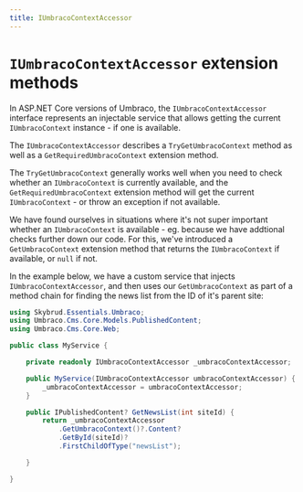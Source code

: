 ```yaml
---
title: IUmbracoContextAccessor
---
```


# `IUmbracoContextAccessor` extension methods

In ASP.NET Core versions of Umbraco, the <code type="Umbraco.Cms.Core.Web.IUmbracoContextAccessor">IUmbracoContextAccessor</code> interface represents an injectable service that allows getting the current <code type="Umbraco.Cms.Core.Web.IUmbracoContext">IUmbracoContext</code> instance - if one is available.

The <code type="Umbraco.Cms.Core.Web.IUmbracoContextAccessor">IUmbracoContextAccessor</code> describes a `TryGetUmbracoContext` method as well as a `GetRequiredUmbracoContext` extension method.

The `TryGetUmbracoContext` generally works well when you need to check whether an <code type="Umbraco.Cms.Core.Web.IUmbracoContext">IUmbracoContext</code> is currently available, and the `GetRequiredUmbracoContext` extension method will get the current <code type="Umbraco.Cms.Core.Web.IUmbracoContext">IUmbracoContext</code> - or throw an exception if not available.

We have found ourselves in situations where it's not super important whether an <code type="Umbraco.Cms.Core.Web.IUmbracoContext">IUmbracoContext</code> is available - eg. because we have addtional checks further down our code. For this, we've introduced a `GetUmbracoContext` extension method that returns the <code type="Umbraco.Cms.Core.Web.IUmbracoContext">IUmbracoContext</code> if available, or <code>null</code> if not.

In the example below, we have a custom service that injects <code type="Umbraco.Cms.Core.Web.IUmbracoContextAccessor">IUmbracoContextAccessor</code>, and then uses our `GetUmbracoContext` as part of a method chain for finding the news list from the ID of it's parent site:

```csharp
using Skybrud.Essentials.Umbraco;
using Umbraco.Cms.Core.Models.PublishedContent;
using Umbraco.Cms.Core.Web;

public class MyService {

    private readonly IUmbracoContextAccessor _umbracoContextAccessor;

    public MyService(IUmbracoContextAccessor umbracoContextAccessor) {
        _umbracoContextAccessor = umbracoContextAccessor;
    }

    public IPublishedContent? GetNewsList(int siteId) {
        return _umbracoContextAccessor
            .GetUmbracoContext()?.Content?
            .GetById(siteId)?
            .FirstChildOfType("newsList");

    }

}
```
